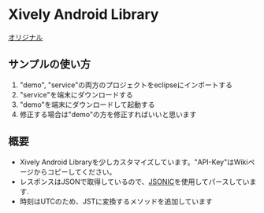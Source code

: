 # Xively Android Library

[オリジナル](https://github.com/xively/XivelyAndroid)

## サンプルの使い方

1. "demo", "service"の両方のプロジェクトをeclipseにインポートする
2. "service"を端末にダウンロードする
3. "demo"を端末にダウンロードして起動する
4. 修正する場合は"demo"の方を修正すればいいと思います

## 概要
+ Xively Android Libraryを少しカスタマイズしています。"API-Key"はWikiページからコピーしてください。
+ レスポンスはJSONで取得しているので、[JSONIC](http://jsonic.sourceforge.jp/)を使用してパースしています.
+ 時刻はUTCのため、JSTに変換するメソッドを追加しています


